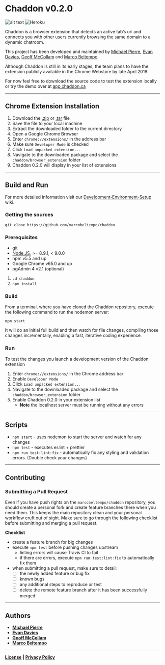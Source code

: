 # Chaddon v0.2.0

![alt text](https://travis-ci.com/marcobeltempo/chaddon.svg?token=M3Dz3y61ixyrS7SXSzMF&branch=dev "Travis CI Build Status:Dev Branch")
![Heroku](https://heroku-badge.herokuapp.com/?app=chaddon-dev)

Chaddon is a browser extension that detects an active tab’s url and connects you with other users currently browsing the same domain to a dynamic chatroom.

This project has been developed and maintained by [Michael Pierre](https://github.com/MPierre9), [Evan Davies](https://github.com/EmdaviesSeneca), [Geoff McCollam](https://github.com/GeoffMcCollam) and [Marco Beltempo](https://github.com/marcobeltempo)
 

Although Chaddon is still in its early stages, the team plans to have the extension publicly available in the Chrome Webstore by late April 2018.

For now feel free to download the source code to test the extension locally or try the demo over at [app.chaddon.ca](http://app.chaddon.ca)

---

## Chrome Extension Installation
1. Download the [.zip](https://github.com/marcobeltempo/chaddon/zipball/master) or [.tar](https://github.com/marcobeltempo/chaddon/tarball/master) file
2. Save the file to your local machine
3. Extract the downloaded folder to the current directory
4. Open a Google Chrome Browser
5. Enter `chrome://extensions/` in the address bar
6. Make sure `Developer Mode` is checked
7. Click `Load unpacked extension...`
8. Navigate to the downloaded package and select the `chaddon/browser_extension` folder
9. Chaddon 0.2.0 will display in your list of extensions

---
## Build and Run

For more detailed information visit our [Development-Environment-Setup](https://github.com/marcobeltempo/chaddon/wiki/Development-Environment-Setup) wiki.

### Getting the sources
`git clone https://github.com/marcobeltempo/chaddon`

### Prerequisites
* [git](https://git-scm.com/) 
* [Node.JS](https://nodejs.org/en/), >= 8.9.1, < 9.0.0 
* npm v5.5 and up
* Google Chrome v65.0 and up
* pgAdmin 4 v2.1 (optional)

1. `cd chaddon`
2. `npm install`

### Build
From a terminal, where you have cloned the Chaddon repository, execute the following command to run the nodemon server:

`npm start`

It will do an initial full build and then watch for file changes, compiling those changes incrementally, enabling a fast, iterative coding experience.

### Run
To test the changes you launch a development version of the Chaddon extension
1. Enter `chrome://extensions/` in the Chrome address bar
2. Enable `Developer Mode`
3. Click `Load unpacked extension...`
4. Navigate to the downloaded package and select the `chaddon/browser_extension` folder
5. Enable Chaddon 0.2.0 in your extension list
   - **Note** the localhost server must be running without any errors

---

## Scripts
* `npm start` - uses nodemon to start the server and watch for any changes 
* `npm test` - executes eslint + prettier
* `npm run test:lint:fix` - automatically fix any styling and validation errors. (Double check your changes)

---

## Contributing

### Submitting a Pull Request

Even if you have push rights on the `marcobeltempo/chaddon` repository, you should create a personal fork and create feature branches there when you need them. This keeps the main repository clean and your personal workflow cruft out of sight.
Make sure to go through the following checklist before submitting and merging a pull request.

**Checklist** 

- create a feature branch for big changes
- execute `npm test` before pushing changes upstream
  - linting errors will cause Travis CI to fail
  - if there are errors, execute `npm run test:lint:fix` to automatically fix them
- when submitting a pull request, make sure to detail:
  - [ ] the newly added feature or bug fix
  - [ ] known bugs
  - [ ] any additional steps to reproduce or test
  - [ ] delete the remote feature branch after it has been successfully merged

---

## Authors

* [**Michael Pierre**](https://github.com/MPierre9)
* [**Evan Davies**](https://github.com/EmdaviesSeneca)
* [**Geoff McCollam**](https://github.com/GeoffMcCollam)
* [**Marco Beltempo**](https://github.com/marcobeltempo)
 
---

**[License](LICENSE) |** 
**[Privacy Policy](PRIVACY.md)**
